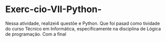 # Exerc-cio-VII-Python-
Nessa atividade, realizei4 questõe e Python. Que foi pasad como tividade do curso Técnico em Informática, especificamente na disciplina de Lógica de programação. Com a final
